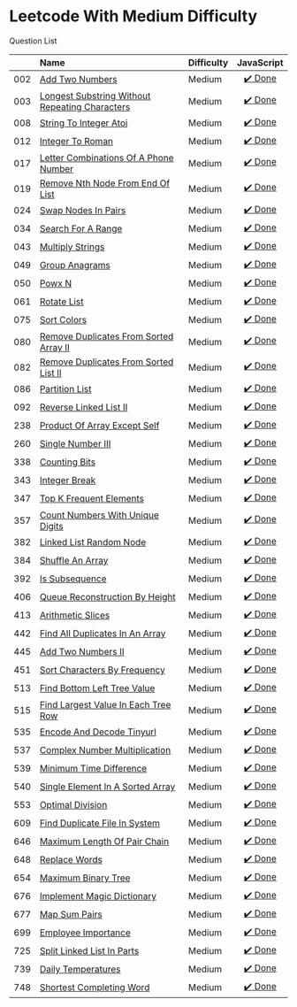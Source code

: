 # Leetcode With Medium Difficulty
Question List

| |Name|Difficulty| JavaScript |
|---|:----|:----|:---:
002|[Add Two Numbers](https://leetcode.com/problems/add-two-numbers/description/)|Medium|[:heavy_check_mark: Done](https://github.com/lon-yang/leetcode/blob/master/Medium/002_Add%20Two%20Numbers.js)
003|[Longest Substring Without Repeating Characters](https://leetcode.com/problems/longest-substring-without-repeating-characters/description/)|Medium|[:heavy_check_mark: Done](https://github.com/lon-yang/leetcode/blob/master/Medium/003_Longest%20Substring%20Without%20Repeating%20Characters.js)
008|[String To Integer Atoi](https://leetcode.com/problems/string-to-integer-atoi/description/)|Medium|[:heavy_check_mark: Done](https://github.com/lon-yang/leetcode/blob/master/Medium/008_String%20to%20Integer%20(atoi).js)
012|[Integer To Roman](https://leetcode.com/problems/integer-to-roman/description/)|Medium|[:heavy_check_mark: Done](https://github.com/lon-yang/leetcode/blob/master/Medium/012_Integer%20to%20Roman.js)
017|[Letter Combinations Of A Phone Number](https://leetcode.com/problems/letter-combinations-of-a-phone-number/description/)|Medium|[:heavy_check_mark: Done](https://github.com/lon-yang/leetcode/blob/master/Medium/017_Letter%20Combinations%20of%20a%20Phone%20Number.js)
019|[Remove Nth Node From End Of List](https://leetcode.com/problems/remove-nth-node-from-end-of-list/description/)|Medium|[:heavy_check_mark: Done](https://github.com/lon-yang/leetcode/blob/master/Medium/019_Remove%20Nth%20Node%20From%20End%20of%20List.js)
024|[Swap Nodes In Pairs](https://leetcode.com/problems/swap-nodes-in-pairs/description/)|Medium|[:heavy_check_mark: Done](https://github.com/lon-yang/leetcode/blob/master/Medium/024_Swap%20Nodes%20in%20Pairs.js)
034|[Search For A Range](https://leetcode.com/problems/search-for-a-range/description/)|Medium|[:heavy_check_mark: Done](https://github.com/lon-yang/leetcode/blob/master/Medium/034_Search%20for%20a%20Range.js)
043|[Multiply Strings](https://leetcode.com/problems/multiply-strings/description/)|Medium|[:heavy_check_mark: Done](https://github.com/lon-yang/leetcode/blob/master/Medium/043_Multiply%20Strings.js)
049|[Group Anagrams](https://leetcode.com/problems/group-anagrams/description/)|Medium|[:heavy_check_mark: Done](https://github.com/lon-yang/leetcode/blob/master/Medium/049_Group%20Anagrams.js)
050|[Powx N](https://leetcode.com/problems/powx-n/description/)|Medium|[:heavy_check_mark: Done](https://github.com/lon-yang/leetcode/blob/master/Medium/050_Pow(x%2C%20n).js)
061|[Rotate List](https://leetcode.com/problems/rotate-list/description/)|Medium|[:heavy_check_mark: Done](https://github.com/lon-yang/leetcode/blob/master/Medium/061_Rotate%20List.js)
075|[Sort Colors](https://leetcode.com/problems/sort-colors/description/)|Medium|[:heavy_check_mark: Done](https://github.com/lon-yang/leetcode/blob/master/Medium/075_Sort%20Colors.js)
080|[Remove Duplicates From Sorted Array II](https://leetcode.com/problems/remove-duplicates-from-sorted-array-ii/description/)|Medium|[:heavy_check_mark: Done](https://github.com/lon-yang/leetcode/blob/master/Medium/080_Remove%20Duplicates%20from%20Sorted%20Array%20II.js)
082|[Remove Duplicates From Sorted List II](https://leetcode.com/problems/remove-duplicates-from-sorted-list-ii/description/)|Medium|[:heavy_check_mark: Done](https://github.com/lon-yang/leetcode/blob/master/Medium/082_Remove%20Duplicates%20from%20Sorted%20List%20II.js)
086|[Partition List](https://leetcode.com/problems/partition-list/description/)|Medium|[:heavy_check_mark: Done](https://github.com/lon-yang/leetcode/blob/master/Medium/086_Partition%20List.js)
092|[Reverse Linked List II](https://leetcode.com/problems/reverse-linked-list-ii/description/)|Medium|[:heavy_check_mark: Done](https://github.com/lon-yang/leetcode/blob/master/Medium/092_Reverse%20Linked%20List%20II.js)
238|[Product Of Array Except Self](https://leetcode.com/problems/product-of-array-except-self/description/)|Medium|[:heavy_check_mark: Done](https://github.com/lon-yang/leetcode/blob/master/Medium/238_Product%20of%20Array%20Except%20Self.js)
260|[Single Number III](https://leetcode.com/problems/single-number-iii/#/description)|Medium|[:heavy_check_mark: Done](https://github.com/lon-yang/leetcode/blob/master/Medium/260_SingleNumberIII.js)
338|[Counting Bits](https://leetcode.com/problems/counting-bits/#/description)|Medium|[:heavy_check_mark: Done](https://github.com/lon-yang/leetcode/blob/master/Medium/338_CountingBits.js)
343|[Integer Break](https://leetcode.com/problems/integer-break/description/)|Medium|[:heavy_check_mark: Done](https://github.com/lon-yang/leetcode/blob/master/Medium/343_Integer%20Break.js)
347|[Top K Frequent Elements](https://leetcode.com/problems/top-k-frequent-elements/description/)|Medium|[:heavy_check_mark: Done](https://github.com/lon-yang/leetcode/blob/master/Medium/347_Top%20K%20Frequent%20Elements.js)
357|[Count Numbers With Unique Digits](https://leetcode.com/problems/count-numbers-with-unique-digits/description/)|Medium|[:heavy_check_mark: Done](https://github.com/lon-yang/leetcode/blob/master/Medium/357_Count%20Numbers%20with%20Unique%20Digits.js)
382|[Linked List Random Node](https://leetcode.com/problems/linked-list-random-node/description/)|Medium|[:heavy_check_mark: Done](https://github.com/lon-yang/leetcode/blob/master/Medium/382_Linked%20List%20Random%20Node.js)
384|[Shuffle An Array](https://leetcode.com/problems/shuffle-an-array/description/)|Medium|[:heavy_check_mark: Done](https://github.com/lon-yang/leetcode/blob/master/Medium/384_Shuffle%20an%20Array.js)
392|[Is Subsequence](https://leetcode.com/problems/is-subsequence/description/)|Medium|[:heavy_check_mark: Done](https://github.com/lon-yang/leetcode/blob/master/Medium/392_Is%20Subsequence.js)
406|[Queue Reconstruction By Height](https://leetcode.com/problems/queue-reconstruction-by-height/description/)|Medium|[:heavy_check_mark: Done](https://github.com/lon-yang/leetcode/blob/master/Medium/406_Queue%20Reconstruction%20by%20Height.js)
413|[Arithmetic Slices](https://leetcode.com/problems/arithmetic-slices/description/)|Medium|[:heavy_check_mark: Done](https://github.com/lon-yang/leetcode/blob/master/Medium/413_Arithmetic%20Slices.js)
442|[Find All Duplicates In An Array](https://leetcode.com/problems/find-all-duplicates-in-an-array/#/description)|Medium|[:heavy_check_mark: Done](https://github.com/lon-yang/leetcode/blob/master/Medium/442_FindAllDuplicatesInAnArray.js)
445|[Add Two Numbers II](https://leetcode.com/problems/add-two-numbers-ii/description/)|Medium|[:heavy_check_mark: Done](https://github.com/lon-yang/leetcode/blob/master/Medium/445_Add%20Two%20Numbers%20II.js)
451|[Sort Characters By Frequency](https://leetcode.com/problems/sort-characters-by-frequency/description/)|Medium|[:heavy_check_mark: Done](https://github.com/lon-yang/leetcode/blob/master/Medium/451_Sort%20Characters%20By%20Frequency.js)
513|[Find Bottom Left Tree Value](https://leetcode.com/problems/find-bottom-left-tree-value/#/description)|Medium|[:heavy_check_mark: Done](https://github.com/lon-yang/leetcode/blob/master/Medium/513_FindBottomLeftTreeValue.js)
515|[Find Largest Value In Each Tree Row](https://leetcode.com/problems/find-largest-value-in-each-tree-row/#/description)|Medium|[:heavy_check_mark: Done](https://github.com/lon-yang/leetcode/blob/master/Medium/515_FindLargestValueInEachTreeRow.js)
535|[Encode And Decode Tinyurl](https://leetcode.com/problems/encode-and-decode-tinyurl/description/)|Medium|[:heavy_check_mark: Done](https://github.com/lon-yang/leetcode/blob/master/Medium/535_Encode%20and%20Decode%20TinyURL.js)
537|[Complex Number Multiplication](https://leetcode.com/problems/complex-number-multiplication/description/)|Medium|[:heavy_check_mark: Done](https://github.com/lon-yang/leetcode/blob/master/Medium/537_Complex%20Number%20Multiplication.js)
539|[Minimum Time Difference](https://leetcode.com/problems/minimum-time-difference/description/)|Medium|[:heavy_check_mark: Done](https://github.com/lon-yang/leetcode/blob/master/Medium/539_Minimum%20Time%20Difference.js)
540|[Single Element In A Sorted Array](https://leetcode.com/problems/single-element-in-a-sorted-array/#/description)|Medium|[:heavy_check_mark: Done](https://github.com/lon-yang/leetcode/blob/master/Medium/540_SingleElementInASortedArray.js)
553|[Optimal Division](https://leetcode.com/problems/optimal-division/description/)|Medium|[:heavy_check_mark: Done](https://github.com/lon-yang/leetcode/blob/master/Medium/553_Optimal%20Division.js)
609|[Find Duplicate File In System](https://leetcode.com/problems/find-duplicate-file-in-system/#/description)|Medium|[:heavy_check_mark: Done](https://github.com/lon-yang/leetcode/blob/master/Medium/609_FindDuplicateFileInSystem.js)
646|[Maximum Length Of Pair Chain](https://leetcode.com/problems/maximum-length-of-pair-chain/description/)|Medium|[:heavy_check_mark: Done](https://github.com/lon-yang/leetcode/blob/master/Medium/646_Maximum%20Length%20of%20Pair%20Chain.js)
648|[Replace Words](https://leetcode.com/problems/replace-words/#/description)|Medium|[:heavy_check_mark: Done](https://github.com/lon-yang/leetcode/blob/master/Medium/648_Replace%20Words.js)
654|[Maximum Binary Tree](https://leetcode.com/problems/maximum-binary-tree/description/)|Medium|[:heavy_check_mark: Done](https://github.com/lon-yang/leetcode/blob/master/Medium/654_Maximum%20Binary%20Tree.js)
676|[Implement Magic Dictionary](https://leetcode.com/problems/implement-magic-dictionary/description/)|Medium|[:heavy_check_mark: Done](https://github.com/lon-yang/leetcode/blob/master/Medium/676_Implement%20Magic%20Dictionary.js)
677|[Map Sum Pairs](https://leetcode.com/problems/map-sum-pairs/description/)|Medium|[:heavy_check_mark: Done](https://github.com/lon-yang/leetcode/blob/master/Medium/677_Map%20Sum%20Pairs.js)
699|[Employee Importance](https://leetcode.com/problems/employee-importance/description/)|Medium|[:heavy_check_mark: Done](https://github.com/lon-yang/leetcode/blob/master/Medium/699_Employee%20Importance.cpp)
725|[Split Linked List In Parts](https://leetcode.com/problems/split-linked-list-in-parts/description/)|Medium|[:heavy_check_mark: Done](https://github.com/lon-yang/leetcode/blob/master/Medium/725_Split%20Linked%20List%20in%20Parts.js)
739|[Daily Temperatures](https://leetcode.com/problems/daily-temperatures/description/)|Medium|[:heavy_check_mark: Done](https://github.com/lon-yang/leetcode/blob/master/Medium/739_Daily%20Temperatures.js)
748|[Shortest Completing Word](https://leetcode.com/problems/shortest-completing-word/description/)|Medium|[:heavy_check_mark: Done](https://github.com/lon-yang/leetcode/blob/master/Medium/748_Shortest%20Completing%20Word.js)